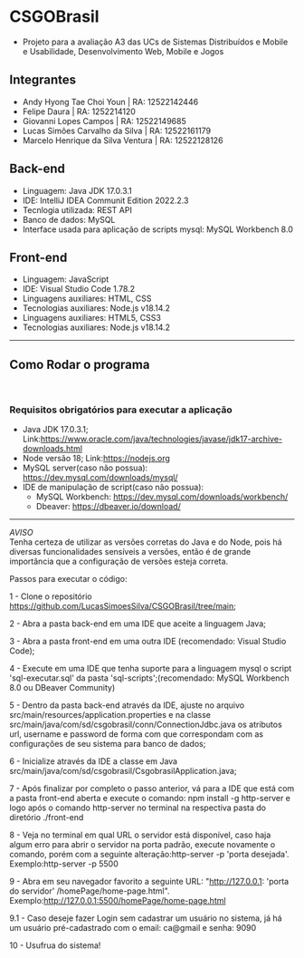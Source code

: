 # CSGOBrasil
- Projeto para a avaliação A3 das UCs de Sistemas Distribuídos e Mobile e Usabilidade, Desenvolvimento Web, Mobile e Jogos

## Integrantes
- Andy Hyong Tae Choi Youn | RA: 12522142446
- Felipe Daura | RA: 1252214120
- Giovanni Lopes Campos | RA: 12522149685
- Lucas Simões Carvalho da Silva | RA: 12522161179
- Marcelo Henrique da Silva Ventura | RA: 12522128126

## Back-end
- Linguagem: Java JDK 17.0.3.1
- IDE: IntelliJ IDEA Communit Edition 2022.2.3
- Tecnlogia utilizada: REST API
- Banco de dados: MySQL
- Interface usada para aplicação de scripts mysql: MySQL Workbench 8.0


## Front-end
- Linguagem: JavaScript
- IDE: Visual Studio Code 1.78.2
- Linguagens auxiliares: HTML, CSS
- Tecnologias auxiliares: Node.js v18.14.2
- Linguagens auxiliares: HTML5, CSS3
- Tecnologias auxiliares: Node.js v18.14.2

<hr>

## Como Rodar o programa
<br>

### Requisitos obrigatórios para executar a aplicação
- Java JDK 17.0.3.1; Link:https://www.oracle.com/java/technologies/javase/jdk17-archive-downloads.html
- Node versão 18; Link:https://nodejs.org
- MySQL server(caso não possua): https://dev.mysql.com/downloads/mysql/
- IDE de manipulação de script(caso não possua):
    - MySQL Workbench: https://dev.mysql.com/downloads/workbench/
    - Dbeaver: https://dbeaver.io/download/

<hr>

*AVISO*<br>
Tenha certeza de utilizar as versões corretas do Java e do Node, pois há diversas funcionalidades sensíveis a versões, então é de grande importância que a configuração de versões esteja correta.

Passos para executar o código:

1 - Clone o repositório https://github.com/LucasSimoesSilva/CSGOBrasil/tree/main;

2 - Abra a pasta back-end em uma IDE que aceite a linguagem Java;

3 - Abra a pasta front-end em uma outra IDE (recomendado: Visual Studio Code);

4 - Execute em uma IDE que tenha suporte para a linguagem mysql o script 'sql-executar.sql' da pasta 'sql-scripts';(recomendado: MySQL Workbench 8.0 ou DBeaver Community)

5 - Dentro da pasta back-end através da IDE, ajuste no arquivo src/main/resources/application.properties e na classe src/main/java/com/sd/csgobrasil/conn/ConnectionJdbc.java os atributos url, username e password de forma com que correspondam com as configurações de seu sistema para banco de dados;

6 - Inicialize através da IDE a classe em Java src/main/java/com/sd/csgobrasil/CsgobrasilApplication.java;

7 - Após finalizar por completo o passo anterior, vá para a IDE que está com a pasta front-end aberta e execute o comando: npm install -g http-server e logo após o comando http-server no terminal na respectiva pasta do diretório ./front-end

8 - Veja no terminal em qual URL o servidor está disponível, caso haja algum erro para abrir o servidor na porta padrão, execute novamente o comando, porém com a seguinte alteração:http-server -p 'porta desejada'. Exemplo:http-server -p 5500

9 - Abra em seu navegador favorito a seguinte URL: "http://127.0.0.1: 'porta do servidor' /homePage/home-page.html". Exemplo:http://127.0.0.1:5500/homePage/home-page.html

9.1 - Caso deseje fazer Login sem cadastrar um usuário no sistema, já há um usuário pré-cadastrado com o email: ca@gmail e senha: 9090

10 - Usufrua do sistema!
